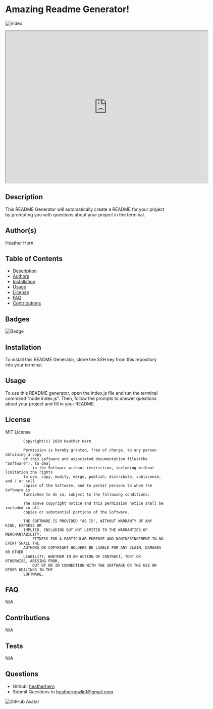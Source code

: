 # Amazing Readme Generator!

![Video](https://drive.google.com/file/d/1b_13GeWcTCXcbWYETvpKCSQ-qetYAw8f/view?usp=sharing)

<iframe src="https://drive.google.com/file/d/1NaTxaIQdiqLyNRckpqF_k5AoVVIUdUM8/preview" width="640" height="480"></iframe>

## Description
This README Generator will automatically create a README for your project by prompting you with questions about your project in the terminal. 

## Author(s)
Heather Hern

## Table of Contents
* [Description](#description)
* [Authors](#author(s))
* [Installation](#installation)
* [Usage](#usage)
* [License](#license)
* [FAQ](#faq)
* [Contributions](#contributions)
    
## Badges
![Badge](https://img.shields.io/badge/license-MIT-<green>)  

## Installation
To install this README Generator, clone the SSH key from this repository into your terminal. 

## Usage
To use this README generator, open the index.js file and run the terminal command "node index.js". Then, follow the prompts to answer questions about your project and fill in your README. 

## License
MIT License 
    
            Copyright(c) 2020 Heather Hern
    
            Permission is hereby granted, free of charge, to any person obtaining a copy
            of this software and associated documentation files(the "Software"), to deal
                in the Software without restriction, including without limitation the rights
            to use, copy, modify, merge, publish, distribute, sublicense, and / or sell
            copies of the Software, and to permit persons to whom the Software is
            furnished to do so, subject to the following conditions:
    
            The above copyright notice and this permission notice shall be included in all
            copies or substantial portions of the Software.
    
            THE SOFTWARE IS PROVIDED "AS IS", WITHOUT WARRANTY OF ANY KIND, EXPRESS OR
            IMPLIED, INCLUDING BUT NOT LIMITED TO THE WARRANTIES OF MERCHANTABILITY,
                FITNESS FOR A PARTICULAR PURPOSE AND NONINFRINGEMENT.IN NO EVENT SHALL THE
            AUTHORS OR COPYRIGHT HOLDERS BE LIABLE FOR ANY CLAIM, DAMAGES OR OTHER
            LIABILITY, WHETHER IN AN ACTION OF CONTRACT, TORT OR OTHERWISE, ARISING FROM,
                OUT OF OR IN CONNECTION WITH THE SOFTWARE OR THE USE OR OTHER DEALINGS IN THE
            SOFTWARE.

## FAQ
N/A

## Contributions
N/A

## Tests
N/A

## Questions
* Github: [heatherhern](http://github.com/heatherhern)
* Submit Questions to [heathernewlin1@gmail.com](heathernewlin1@gmail.com)

![GitHub Avatar](https://avatars0.githubusercontent.com/u/68087628?v=4)

